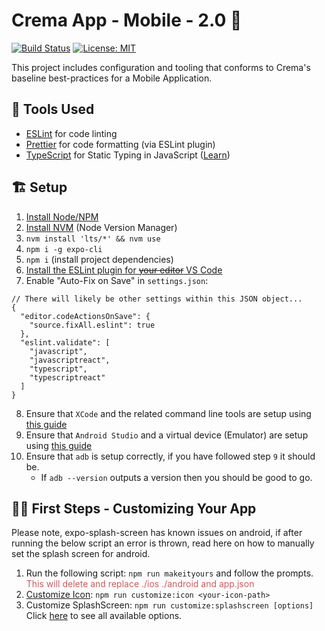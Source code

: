 # Crema App - Mobile - 2.0 📱

[![Build Status](https://github.com/cremalab/crema-app-mobile/workflows/CI/badge.svg)](https://github.com/cremalab/crema-app-mobile/actions)
[![License: MIT](https://img.shields.io/badge/License-MIT-yellow.svg)](https://opensource.org/licenses/MIT)

This project includes configuration and tooling that conforms to Crema's baseline best-practices for a Mobile Application.

## 🧰 Tools Used

- [ESLint](https://eslint.org) for code linting
- [Prettier](https://prettier.io) for code formatting (via ESLint plugin)
- [TypeScript](http://www.typescriptlang.org) for Static Typing in JavaScript ([Learn](http://www.typescriptlang.org/docs/handbook/basic-types.html))

## 🏗 Setup

1. [Install Node/NPM](https://nodejs.org/en/)
2. [Install NVM](https://github.com/creationix/nvm#installation-and-update) (Node Version Manager)
3. `nvm install 'lts/*' && nvm use`
4. `npm i -g expo-cli`
5. `npm i` (install project dependencies)
6. [Install the ESLint plugin for ~~your editor~~ VS Code](https://marketplace.visualstudio.com/items?itemName=dbaeumer.vscode-eslint)
7. Enable "Auto-Fix on Save" in `settings.json`:

```
// There will likely be other settings within this JSON object...
{
  "editor.codeActionsOnSave": {
    "source.fixAll.eslint": true
  },
  "eslint.validate": [
    "javascript",
    "javascriptreact",
    "typescript",
    "typescriptreact"
  ]
}
```

8. Ensure that `XCode` and the related command line tools are setup using [this guide](https://docs.expo.io/versions/latest/workflow/ios-simulator/)
9. Ensure that `Android Studio` and a virtual device (Emulator) are setup using [this guide](https://docs.expo.io/versions/v37.0.0/workflow/android-studio-emulator/)
10. Ensure that `adb` is setup correctly, if you have followed step `9` it should be.
    - If `adb --version` outputs a version then you should be good to go.

## 👟👟 First Steps - Customizing Your App

Please note, expo-splash-screen has known issues on android, if after running the below script an error is thrown, read here on how to manually set the splash screen for android.

1. Run the following script: `npm run makeityours` and follow the prompts. <span style="color: #CD5C5C">This will delete and replace ./ios ./android and app.json</span>
2. [Customize Icon](https://github.com/martiliones/icon-set-creator): `npm run customize:icon <your-icon-path>`
3. Customize SplashScreen: `npm run customize:splashscreen [options]` Click [here](https://github.com/expo/expo-cli/tree/master/unlinked-packages/configure-splash-screen#-usage) to see all available options.
